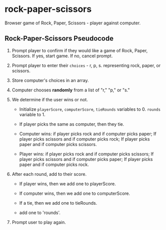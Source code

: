# rock-paper-scissors
Browser game of Rock, Paper, Scissors - player against computer.

## Rock-Paper-Scissors Pseudocode

1. Prompt player to confirm if they would like a game of Rock, Paper, Scissors. If yes, start game. If no, cancel prompt.

2. Prompt player to enter their `choices` - r, p, s. representing rock, paper, or scissors.

3. Store computer's choices in an array.

4. Computer chooses **randomly** from a list of "r," "p," or "s."

5. We determine if the user wins or not.

   * Initialize `playerScore`, `computerScore`, `tieRounds` variables to 0. `rounds` variable to 1.

   * If player picks the same as computer, then they tie.

   * Computer wins: if player picks rock and if computer picks paper; If player picks scissors and if computer picks rock; If player picks paper and if computer picks scissors.

   * Player wins: if player picks rock and if computer picks scissors; If player picks scissors and if computer picks paper; If player picks paper and if computer picks rock.

6. After each round, add to their score.

   * If player wins, then we add one to playerScore.
    
   * If computer wins, then we add one to computerScore.
    
   * If a tie, then we add one to tieRounds.

   * add one to 'rounds'.

7. Prompt user to play again.